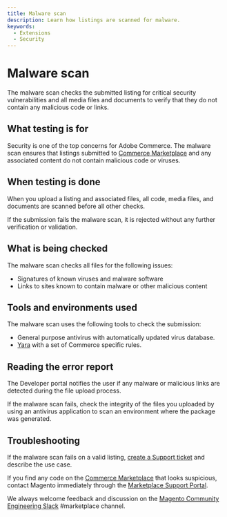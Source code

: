 ```yaml
---
title: Malware scan
description: Learn how listings are scanned for malware.
keywords:
  - Extensions
  - Security
---
```


# Malware scan

The malware scan checks the submitted listing for critical security vulnerabilities and all media files and documents to verify that they do not contain any malicious code or links.

## What testing is for

Security is one of the top concerns for Adobe Commerce. The malware scan ensures that listings submitted to [Commerce Marketplace](https://commercemarketplace.adobe.com) and any associated content do not contain malicious code or viruses.

## When testing is done

When you upload a listing and associated files, all code, media files, and documents are scanned before all other checks.

If the submission fails the malware scan, it is rejected without any further verification or validation.

## What is being checked

The malware scan checks all files for the following issues:

-  Signatures of known viruses and malware software
-  Links to sites known to contain malware or other malicious content

## Tools and environments used

The malware scan uses the following tools to check the submission:

-  General purpose antivirus with automatically updated virus database.
-  [Yara](https://github.com/virustotal/yara) with a set of Commerce specific rules.

## Reading the error report

The Developer portal notifies the user if any malware or malicious links are detected during the file upload process.

If the malware scan fails, check the integrity of the files you uploaded by using an antivirus application to scan an environment where the package was generated.

## Troubleshooting

If the malware scan fails on a valid listing, [create a Support ticket](https://commercemarketplace-support.adobe.com/hc/en-us) and describe the use case.

If you find any code on the [Commerce Marketplace](https://commercemarketplace.adobe.com) that looks suspicious, contact Magento immediately through the [Marketplace Support Portal](https://commercemarketplace-support.adobe.com/hc/en-us).

We always welcome feedback and discussion on the [Magento Community Engineering Slack](https://magentocommeng.slack.com/archives/C7SL5CGDN) #marketplace channel.
